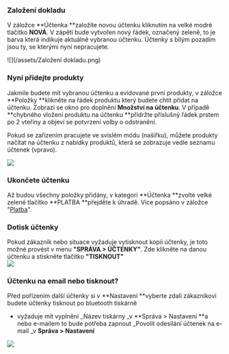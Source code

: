 ### Založení dokladu

V záložce **Účtenka **založíte novou účtenku kliknutím na velké modré tlačítko **NOVÁ**. V zápětí bude vytvořen nový řádek, označený zeleně, to je barva která indikuje aktuálně vybranou účtenku. Účtenky s bílým pozadím jsou ty, se kterými nyní nepracujete.

![](/assets/Založení dokladu.png)

### Nyní přidejte produkty

Jakmile budete mít vybranou účtenku a evidované první produkty, v záložce **Položky **klikněte na řádek produktu který budete chtít přidat na účtenku. Zobrazí se okno pro doplnění **Množství na účtenku**. V případě **chybného vložení produktu na účtenku **přidržte příslušný řádek prstem po 2 vteřiny a objeví se potvrzení volby o odstranění.



Pokud se zařízením pracujete ve svislém módu \(našířku\), můžete produkty načítat na účtenku z nabídky produktů, která se zobrazuje vedle seznamu účtenek \(vpravo\).

![](blob:file:///969a4b8d-7808-4785-bafe-179171ade2bd)

### Ukončete účtenku

Až budou všechny položky přidány, v kategori **Účtenka **zvolte velké zelené tlačítko **PLATBA **přejděte k úhradě. Více popsáno v záložce "[Platba](/invoice.md "Platba")".

### Dotisk účtenky

Pokud zákazník nebo situace vyžaduje vytisknout kopii účtenky, je toto možné provést v menu **"SPRÁVA &gt; ÚČTENKY"**. Zde klikněte na danou účtenku a stiskněte tlačítko **"TISKNOUT"**  
![](blob:file:///3711c475-ab30-44af-926e-5725d7028de3)

### Účtenku na email nebo tisknout?

Před pořízením další účtenky si v **Nastavení **vyberte zdali zákazníkovi budete účtenky tisknout po bluetooth tiskárně

* vyžaduje mít vyplnění \_Název tiskárny \_v **Správa &gt; Nastavení **a nebo e-mailem to bude potřeba zapnout \_Povolit odesílání účtenek na e-mail \_v **Správa &gt; Nastavení**

![](blob:file:///1e79ad51-b7da-41c2-ae05-cda40c66c7ac)

